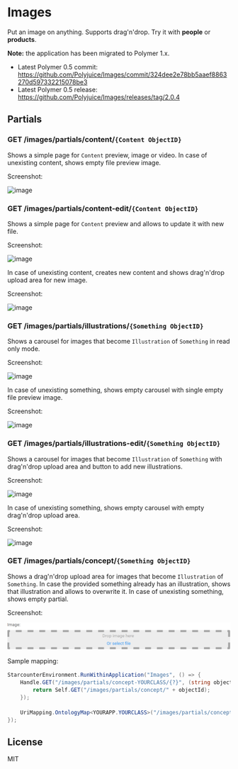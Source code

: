 # Images

Put an image on anything. Supports drag'n'drop. Try it with **people** or **products**.

 **Note:** the application has been migrated to Polymer 1.x.
- Latest Polymer 0.5 commit: https://github.com/Polyjuice/Images/commit/324dee2e78bb5aaef8863270d597332215078be3
- Latest Polymer 0.5 release: https://github.com/Polyjuice/Images/releases/tag/2.0.4

## Partials

### GET /images/partials/content/`{Content ObjectID}`

Shows a simple page for `Content` preview, image or video. In case of unexisting content, shows empty file preview image.

Screenshot:

![image](https://cloud.githubusercontent.com/assets/15857369/19719114/30bed58c-9b71-11e6-8c16-99276e771f51.png)

### GET /images/partials/content-edit/`{Content ObjectID}`

Shows a simple page for `Content` preview and allows to update it with new file. 

Screenshot:

![image](https://cloud.githubusercontent.com/assets/15857369/19719008/b2e4d9c2-9b70-11e6-982b-fdfbaf2fb88f.png)

In case of unexisting content, creates new content and shows drag'n'drop upload area for new image.

Screenshot:

![image](https://cloud.githubusercontent.com/assets/15857369/19719034/d3c1fb0c-9b70-11e6-8c99-6c1b004bd5fc.png)

### GET /images/partials/illustrations/`{Something ObjectID}`

Shows a carousel for images that become `Illustration` of `Something` in read only mode. 

Screenshot:

![image](https://cloud.githubusercontent.com/assets/15857369/19719131/48234ab4-9b71-11e6-9604-1b7f63dee3b6.png)

In case of unexisting something, shows empty carousel with single empty file preview image.

Screenshot:

![image](https://cloud.githubusercontent.com/assets/15857369/19719139/56824c5e-9b71-11e6-8279-041ef7befdc3.png)

### GET /images/partials/illustrations-edit/`{Something ObjectID}`

Shows a carousel for images that become `Illustration` of `Something` with drag'n'drop upload area and button to add new illustrations. 

Screenshot:

![image](https://cloud.githubusercontent.com/assets/15857369/19719209/9af9b84a-9b71-11e6-8701-004469966328.png)

In case of unexisting something, shows empty carousel with empty drag'n'drop upload area.

Screenshot:

![image](https://cloud.githubusercontent.com/assets/15857369/19719233/b6803864-9b71-11e6-81d5-de880cdeedfc.png)

### GET /images/partials/concept/`{Something ObjectID}`

Shows a drag'n'drop upload area for images that become `Illustration` of `Something`. In case the provided something already has an illustration, shows that illustration and allows to overwrite it. In case of unexisting something, shows empty partial.

Screenshot:

![image](docs/screenshot-partial-concept.png)

Sample mapping:

```cs
StarcounterEnvironment.RunWithinApplication("Images", () => {
    Handle.GET("/images/partials/concept-YOURCLASS/{?}", (string objectId) => {
        return Self.GET("/images/partials/concept/" + objectId);
    });

    UriMapping.OntologyMap<YOURAPP.YOURCLASS>("/images/partials/concept-YOURCLASS/{?}");
});
```

## License

MIT
